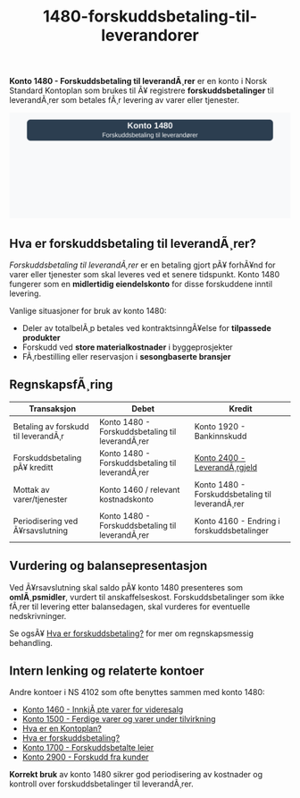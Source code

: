 ﻿---
title: "1480-forskuddsbetaling-til-leverandorer"
meta_title: "1480-forskuddsbetaling-til-leverandorer"
meta_description: '**Konto 1480 - Forskuddsbetaling til leverandÃ¸rer** er en konto i Norsk Standard Kontoplan som brukes til Ã¥ registrere **forskuddsbetalinger** til leverandÃ¸r...'
slug: 1480-forskuddsbetaling-til-leverandorer
type: blog
layout: pages/single
---

**Konto 1480 - Forskuddsbetaling til leverandÃ¸rer** er en konto i Norsk Standard Kontoplan som brukes til Ã¥ registrere **forskuddsbetalinger** til leverandÃ¸rer som betales fÃ¸r levering av varer eller tjenester.

![Illustrasjon av konto 1480 Forskuddsbetaling til leverandÃ¸rer](1480-forskuddsbetaling-til-leverandorer-image.svg)

## Hva er forskuddsbetaling til leverandÃ¸rer?

*Forskuddsbetaling til leverandÃ¸rer* er en betaling gjort pÃ¥ forhÃ¥nd for varer eller tjenester som skal leveres ved et senere tidspunkt. Konto 1480 fungerer som en **midlertidig eiendelskonto** for disse forskuddene inntil levering.

Vanlige situasjoner for bruk av konto 1480:

* Deler av totalbelÃ¸p betales ved kontraktsinngÃ¥else for **tilpassede produkter**
* Forskudd ved **store materialkostnader** i byggeprosjekter
* FÃ¸rbestilling eller reservasjon i **sesongbaserte bransjer**

## RegnskapsfÃ¸ring

| Transaksjon                             | Debet                                    | Kredit                                     |
|-----------------------------------------|------------------------------------------|--------------------------------------------|
| Betaling av forskudd til leverandÃ¸r     | Konto 1480 - Forskuddsbetaling til leverandÃ¸rer | Konto 1920 - Bankinnskudd                   |
| Forskuddsbetaling pÃ¥ kreditt            | Konto 1480 - Forskuddsbetaling til leverandÃ¸rer | [Konto 2400 - LeverandÃ¸rgjeld](/blogs/kontoplan/2400-leverandorgjeld "Konto 2400 - LeverandÃ¸rgjeld") |
| Mottak av varer/tjenester               | Konto 1460 / relevant kostnadskonto      | Konto 1480 - Forskuddsbetaling til leverandÃ¸rer |
| Periodisering ved Ã¥rsavslutning         | Konto 1480 - Forskuddsbetaling til leverandÃ¸rer | Konto 4160 - Endring i forskuddsbetalinger     |

## Vurdering og balansepresentasjon

Ved Ã¥rsavslutning skal saldo pÃ¥ konto 1480 presenteres som **omlÃ¸psmidler**, vurdert til anskaffelseskost. Forskuddsbetalinger som ikke fÃ¸rer til levering etter balansedagen, skal vurderes for eventuelle nedskrivninger.

Se ogsÃ¥ [Hva er forskuddsbetaling?](/blogs/regnskap/hva-er-forskuddsbetaling "Hva er forskuddsbetaling? Komplett Guide til Forskuddsbetalinger i Regnskap") for mer om regnskapsmessig behandling.

## Intern lenking og relaterte kontoer

Andre kontoer i NS 4102 som ofte benyttes sammen med konto 1480:

* [Konto 1460 - InnkjÃ¸pte varer for videresalg](/blogs/kontoplan/1460-innkjopte-varer-for-videresalg "Konto 1460 - InnkjÃ¸pte varer for videresalg")
* [Konto 1500 - Ferdige varer og varer under tilvirkning](/blogs/kontoplan/1500-ferdige-varer-og-varer-under-tilvirkning "Konto 1500 - Ferdige varer og varer under tilvirkning")
* [Hva er en Kontoplan?](/blogs/regnskap/hva-er-kontoplan "Hva er en Kontoplan? Komplett Guide til Kontoplaner i Norsk Regnskap")
* [Hva er forskuddsbetaling?](/blogs/regnskap/hva-er-forskuddsbetaling "Hva er forskuddsbetaling? Komplett Guide til Forskuddsbetalinger i Regnskap")
* [Konto 1700 - Forskuddsbetalte leier](/blogs/kontoplan/1700-forskuddsbetalte-leier "Konto 1700 - Forskuddsbetalte leier: RegnskapsfÃ¸ring av forhÃ¥ndsbetalte leiekostnader")
* [Konto 2900 - Forskudd fra kunder](/blogs/kontoplan/2900-forskudd-fra-kunder "Konto 2900 - Forskudd fra kunder: RegnskapsfÃ¸ring av forskudd fra kunder")

**Korrekt bruk** av konto 1480 sikrer god periodisering av kostnader og kontroll over forskuddsbetalinger til leverandÃ¸rer.
